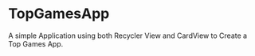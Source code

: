 # TopGamesApp
A simple Application using both Recycler View and CardView to Create a Top Games App.
